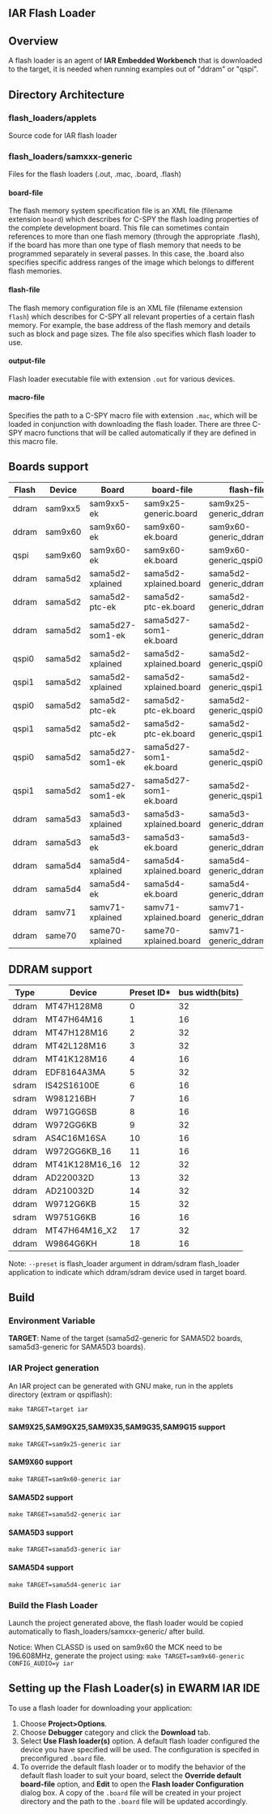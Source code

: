 IAR Flash Loader
----------------

## Overview

A flash loader is an agent of **IAR Embedded Workbench** that is downloaded to
the target, it is needed when running examples out of "ddram" or "qspi".

## Directory Architecture

### flash_loaders/applets
  Source code for IAR flash loader

### flash_loaders/samxxx-generic
  Files for the flash loaders (.out, .mac, .board, .flash)

#### board-file
  The flash memory system specification file is an XML file (filename extension `board`) which describes for C-SPY the flash loading properties of the complete development board. This file can sometimes contain references to more than one flash memory (through the appropriate .flash), if the board has more than one type of flash memory that needs to be programmed separately in several passes. In this case, the .board also specifies specific address ranges of the image which belongs to different flash memories.

#### flash-file
  The flash memory configuration file is an XML file (filename extension `flash`) which describes for C-SPY all relevant
 properties of a certain flash memory. For example, the base address of the flash memory and details such as block and page
 sizes. The file also specifies which flash loader to use.

#### output-file
  Flash loader executable file with extension `.out` for various devices.
  
#### macro-file
  Specifies the path to a C-SPY macro file with extension `.mac`, which will be loaded in conjunction with downloading the flash loader. There are three C-SPY macro functions that will be called automatically if they are defined in this macro file.

## Boards support

|Flash | Device  | Board            | board-file             | flash-file
------ | ------- | ---------------- | ---------------------- | ---------------------------
|ddram | sam9xx5 | sam9xx5-ek       | sam9x25-generic.board  | sam9x25-generic_ddram.flash
|ddram | sam9x60 | sam9x60-ek       | sam9x60-ek.board       | sam9x60-generic_ddram.flash
|qspi  | sam9x60 | sam9x60-ek       | sam9x60-ek.board       | sam9x60-generic_qspi0.flash
|ddram | sama5d2 | sama5d2-xplained | sama5d2-xplained.board | sama5d2-generic_ddram.flash
|ddram | sama5d2 | sama5d2-ptc-ek   | sama5d2-ptc-ek.board   | sama5d2-generic_ddram.flash
|ddram | sama5d2 | sama5d27-som1-ek | sama5d27-som1-ek.board | sama5d2-generic_ddram.flash
|qspi0 | sama5d2 | sama5d2-xplained | sama5d2-xplained.board | sama5d2-generic_qspi0.flash
|qspi1 | sama5d2 | sama5d2-xplained | sama5d2-xplained.board | sama5d2-generic_qspi1.flash
|qspi0 | sama5d2 | sama5d2-ptc-ek   | sama5d2-ptc-ek.board   | sama5d2-generic_qspi0.flash
|qspi1 | sama5d2 | sama5d2-ptc-ek   | sama5d2-ptc-ek.board   | sama5d2-generic_qspi1.flash
|qspi0 | sama5d2 | sama5d27-som1-ek | sama5d27-som1-ek.board | sama5d2-generic_qspi0.flash
|qspi1 | sama5d2 | sama5d27-som1-ek | sama5d27-som1-ek.board | sama5d2-generic_qspi1.flash
|ddram | sama5d3 | sama5d3-xplained | sama5d3-xplained.board | sama5d3-generic_ddram.flash
|ddram | sama5d3 | sama5d3-ek       | sama5d3-ek.board       | sama5d3-generic_ddram.flash
|ddram | sama5d4 | sama5d4-xplained | sama5d4-xplained.board | sama5d4-generic_ddram.flash
|ddram | sama5d4 | sama5d4-ek       | sama5d4-ek.board       | sama5d4-generic_ddram.flash
|ddram | samv71  | samv71-xplained  | samv71-xplained.board  | samv71-generic_ddram.flash
|ddram | same70  | same70-xplained  | same70-xplained.board  | samv71-generic_ddram.flash


## DDRAM support

|Type | Device          | Preset ID* | bus width(bits)
------ | -------------- | ---------  | --------- 
|ddram | MT47H128M8     | 0          | 32
|ddram | MT47H64M16     | 1          | 16
|ddram | MT47H128M16    | 2          | 32
|ddram | MT42L128M16    | 3          | 32
|ddram | MT41K128M16    | 4          | 16
|ddram | EDF8164A3MA    | 5          | 32
|sdram | IS42S16100E    | 6          | 16
|sdram | W981216BH      | 7          | 16
|ddram | W971GG6SB      | 8          | 16
|ddram | W972GG6KB      | 9          | 32
|sdram | AS4C16M16SA    | 10         | 16
|ddram | W972GG6KB_16   | 11         | 16
|ddram | MT41K128M16_16 | 12         | 32
|ddram | AD220032D      | 13         | 32
|ddram | AD210032D      | 14         | 32
|ddram | W9712G6KB      | 15         | 32
|sdram | W9751G6KB      | 16         | 16
|ddram | MT47H64M16_X2  | 17         | 32
|ddram | W9864G6KH      | 18         | 16


  Note: ``--preset`` is flash_loader argument in ddram/sdram flash_loader application to indicate which ddram/sdram device used in target board.

## Build

### Environment Variable

**TARGET**: Name of the target (sama5d2-generic for SAMA5D2 boards, sama5d3-generic for SAMA5D3 boards).

### IAR Project generation

An IAR project can be generated with GNU make, run in the applets directory (extram or qspiflash):

``make TARGET=target iar``

#### SAM9X25,SAM9GX25,SAM9X35,SAM9G35,SAM9G15 support
``make TARGET=sam9x25-generic iar``

#### SAM9X60 support
``make TARGET=sam9x60-generic iar``

#### SAMA5D2 support
``make TARGET=sama5d2-generic iar``

#### SAMA5D3 support
``make TARGET=sama5d3-generic iar``

#### SAMA5D4 support
``make TARGET=sama5d4-generic iar``

### Build the Flash Loader

Launch the project generated above, the flash loader would be copied automatically
 to flash_loaders/samxxx-generic/ after build.

Notice:
When CLASSD is used on sam9x60 the MCK need to be 196.608MHz, generate the project using:
``make TARGET=sam9x60-generic CONFIG_AUDIO=y iar``

## Setting up the Flash Loader(s) in EWARM IAR IDE
To use a flash loader for downloading your application:
1. Choose **Project>Options**.
2. Choose **Debugger** category and click the **Download** tab.
3. Select **Use Flash loader(s)** option. A default flash loader configured the device you have specified will be used. The configuration is specifed in preconfigured ``.board`` file.
4. To override the default flash loader or to modify the behavior of the default flash loader to suit your board, select the **Override default board-file** option, and **Edit** to open the **Flash loader Configuration** dialog box. A copy of the ``.board`` file will be created in your project directory and the path to the ``.board`` file will be updated accordingly.


